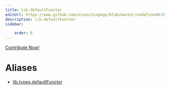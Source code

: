 ```yaml
---
title: lib.defaultFunctor
editUrl: https://www.github.com/nixos/nixpkgs/blob/master/undefined#L99C20
description: lib.defaultFunctor
sidebar:

    order: 8
---
```


<a href="https://www.github.com/nixos/nixpkgs/blob/master/undefined#L99C20">Contribute Now!</a>


# Aliases

- [lib.types.defaultFunctor](/nix-doc-comments/reference/lib/types/lib-types-defaultfunctor)


